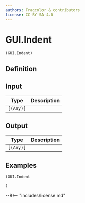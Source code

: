 ```yaml
---
authors: Fragcolor & contributors
license: CC-BY-SA-4.0
---
```



# GUI.Indent

```clojure
(GUI.Indent)
```


## Definition




## Input

| Type | Description |
|------|-------------|
| `[(Any)]` |  |


## Output

| Type | Description |
|------|-------------|
| `[(Any)]` |  |


## Examples

```clojure
(GUI.Indent

)
```


--8<-- "includes/license.md"
